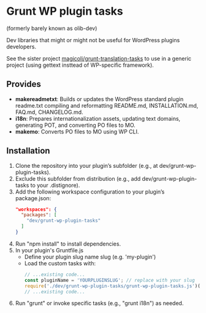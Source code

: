 # Grunt WP plugin tasks

(formerly barely known as olib-dev)

Dev libraries that might or might not be useful for WordPress plugins developers.

See the sister project [magicoli/grunt-translation-tasks](https://github.com/magicoli/grunt-translation-tasks) to use in a generic project (using gettext insttead of WP-specific framework).

## Provides

- **makereadmetxt**: Builds or updates the WordPress standard plugin readme.txt compiling and reformatting README.md, INSTALLATION.md, FAQ.md, CHANGELOG.md.  
- **i18n**: Prepares internationalization assets, updating text domains, generating POT, and converting PO files to MO.  
- **makemo**: Converts PO files to MO using WP CLI.

## Installation

1. Clone the repository into your plugin’s subfolder (e.g., at dev/grunt-wp-plugin-tasks).  
2. Exclude this subfolder from distribution (e.g., add dev/grunt-wp-plugin-tasks to your .distignore).  
3. Add the following workspace configuration to your plugin’s package.json:
   ```json
   "workspaces": {
     "packages": [
       "dev/grunt-wp-plugin-tasks"
     ]
   }
   ```
4. Run "npm install" to install dependencies.
5. In your plugin's Gruntfile.js
   - Define your plugin slug name slug (e.g. 'my-plugin')
   - Load the custom tasks with:
     ```javascript
     // ...existing code...
     const pluginName = 'YOURPLUGINSLUG'; // replace with your slug
     require('./dev/grunt-wp-plugin-tasks/grunt-wp-plugin-tasks.js')(grunt, pluginName);
     // ...existing code...
     ```
6. Run "grunt" or invoke specific tasks (e.g., "grunt i18n") as needed.
